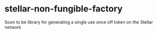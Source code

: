 # stellar-non-fungible-factory
Soon to be library for generating a single use once off token on the Stellar network
